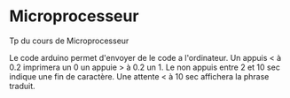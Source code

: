 # Microprocesseur
Tp du cours de Microprocesseur 

Le code arduino permet d'envoyer de le code a l'ordinateur.
Un appuis < à 0.2 imprimera un 0 un appuie > à 0.2 un 1.
Le non appuis entre 2 et 10 sec indique une fin de caractère.
Une attente < à 10 sec affichera la phrase traduit.
